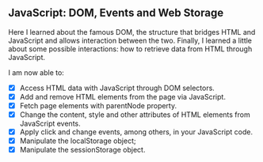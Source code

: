## JavaScript: DOM, Events and Web Storage

Here I learned about the famous DOM, the structure that bridges HTML and JavaScript and allows interaction between the two. Finally, I learned a little about some possible interactions: how to retrieve data from HTML through JavaScript.

I am now able to:
- [x] Access HTML data with JavaScript through DOM selectors.
- [x] Add and remove HTML elements from the page via JavaScript.
- [x] Fetch page elements with parentNode property.
- [x] Change the content, style and other attributes of HTML elements from JavaScript events.
- [x] Apply click and change events, among others, in your JavaScript code.
- [x] Manipulate the localStorage object;
- [x] Manipulate the sessionStorage object.